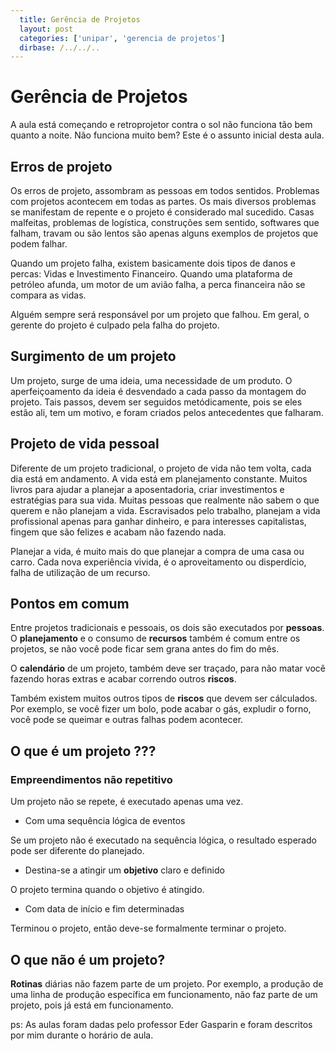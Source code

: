 ```yaml
---
  title: Gerência de Projetos
  layout: post
  categories: ['unipar', 'gerencia de projetos']
  dirbase: /../../..
---
```


# Gerência de Projetos

A aula está começando e retroprojetor contra o sol não funciona tão bem quanto a noite. Não funciona muito bem? Este é o assunto inicial desta aula.

## Erros de projeto

Os erros de projeto, assombram as pessoas em todos sentidos. Problemas com projetos acontecem em todas as partes. Os mais diversos problemas se manifestam de repente e o projeto é considerado mal sucedido. Casas malfeitas, problemas de logística, construções sem sentido, softwares que falham, travam ou são lentos são apenas alguns exemplos de projetos que podem falhar.

Quando um projeto falha, existem basicamente dois tipos de danos e percas: Vidas e Investimento Financeiro. Quando uma plataforma de petróleo afunda, um motor de um avião falha, a perca financeira não se compara as vidas. 

Alguém sempre será responsável por um projeto que falhou. Em geral, o gerente do projeto é culpado pela falha do projeto.


## Surgimento de um projeto

Um projeto, surge de uma ideia, uma necessidade de um produto. O aperfeiçoamento da ideia é desvendado a cada passo da montagem do projeto. Tais passos, devem ser seguidos metódicamente, pois se eles estão ali, tem um motivo, e foram criados pelos antecedentes que falharam. 

## Projeto de vida pessoal

Diferente de um projeto tradicional, o projeto de vida não tem volta, cada dia está em andamento. A vida está em planejamento constante. Muitos livros para ajudar a planejar a aposentadoria, criar investimentos e estratégias para sua vida. Muitas pessoas que realmente não sabem o que querem e não planejam a vida. Escravisados pelo trabalho, planejam a vida profissional apenas para ganhar dinheiro, e para interesses capitalistas, fingem que são felizes e acabam não fazendo nada.


Planejar a vida, é muito mais do que planejar a compra de uma casa ou carro. Cada nova experiência vivida, é o aproveitamento ou disperdício, falha de utilização de um recurso.


## Pontos em comum

Entre projetos tradicionais e pessoais, os dois são executados por **pessoas**. O **planejamento** e o consumo de **recursos** também é comum entre os projetos, se não você pode ficar sem grana antes do fim do mês.

O **calendário** de um projeto, também deve ser traçado, para não matar você fazendo horas extras e acabar correndo outros **riscos**.

Também existem muitos outros tipos de **riscos** que devem ser cálculados. Por exemplo, se você fizer um bolo, pode acabar o gás, expludir o forno, você pode se queimar e outras falhas podem acontecer.


## O que é um projeto ???

###  Empreendimentos não repetitivo

Um projeto não se repete, é executado apenas uma vez.

* Com uma sequência lógica de eventos

Se um projeto não é executado na sequência lógica, o resultado esperado pode ser diferente do planejado.

* Destina-se a atingir um **objetivo** claro e definido

O projeto termina quando o objetivo é atingido.

* Com data de início e fim determinadas

Terminou o projeto, então deve-se formalmente terminar o projeto.

## O que não é um projeto?

**Rotinas** diárias não fazem parte de um projeto. Por exemplo, a produção de uma linha de produção específica em funcionamento, não faz parte de um projeto, pois já está em funcionamento.

ps: As aulas foram dadas pelo professor Eder Gasparin e foram descritos por mim durante o horário de aula.
